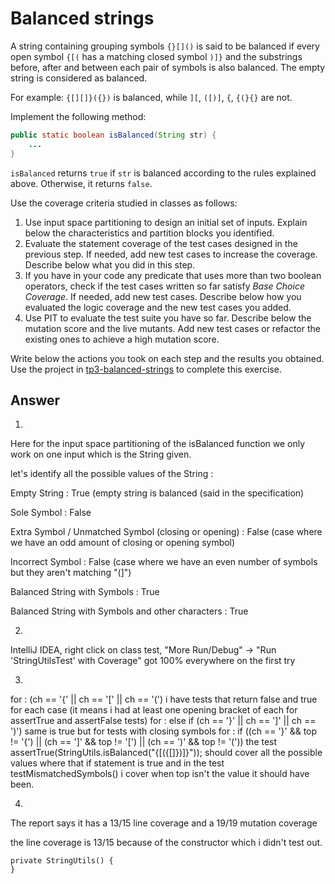# Balanced strings

A string containing grouping symbols `{}[]()` is said to be balanced if every open symbol `{[(` has a matching closed symbol `)]}` and the substrings before, after and between each pair of symbols is also balanced. The empty string is considered as balanced.

For example: `{[][]}({})` is balanced, while `][`, `([)]`, `{`, `{(}{}` are not.

Implement the following method:

```java
public static boolean isBalanced(String str) {
    ...
}
```

`isBalanced` returns `true` if `str` is balanced according to the rules explained above. Otherwise, it returns `false`.

Use the coverage criteria studied in classes as follows:

1. Use input space partitioning to design an initial set of inputs. Explain below the characteristics and partition blocks you identified.
2. Evaluate the statement coverage of the test cases designed in the previous step. If needed, add new test cases to increase the coverage. Describe below what you did in this step.
3. If you have in your code any predicate that uses more than two boolean operators, check if the test cases written so far satisfy *Base Choice Coverage*. If needed, add new test cases. Describe below how you evaluated the logic coverage and the new test cases you added.
4. Use PIT to evaluate the test suite you have so far. Describe below the mutation score and the live mutants. Add new test cases or refactor the existing ones to achieve a high mutation score.

Write below the actions you took on each step and the results you obtained.
Use the project in [tp3-balanced-strings](../code/tp3-balanced-strings) to complete this exercise.

## Answer

1.
Here for the input space partitioning of the isBalanced function we only work on one input which is
the String given.

let's identify all the possible values of the String :

Empty String : True (empty string is balanced (said in the specification)

Sole Symbol : False

Extra Symbol / Unmatched Symbol (closing or opening) : False (case where we have an odd amount of closing or opening symbol)

Incorrect Symbol : False (case where we have an even number of symbols but they aren't matching "(]")

Balanced String with Symbols : True 

Balanced String with Symbols and other characters : True

2.
IntelliJ IDEA, right click on class test, "More Run/Debug" -> "Run 'StringUtilsTest' with Coverage" 
got 100% everywhere on the first try

3.
for : (ch == '{' || ch == '[' || ch == '(')
i have tests that return false and true for each case (it means i had at least one opening bracket of each for assertTrue and assertFalse tests)
for : else if (ch == '}' || ch == ']' || ch == ')')
same is true but for tests with closing symbols
for : if ((ch == '}' && top != '{') || (ch == ']' && top != '[') || (ch == ')' && top != '(')) 
the test assertTrue(StringUtils.isBalanced("{[({[]})]}")); should cover all the possible values where that if statement is true and 
in the test testMismatchedSymbols() i cover when top isn't the value it should have been.

4.
The report says it has a 13/15 line coverage and a 19/19 mutation coverage 

the line coverage is 13/15 because of the constructor which i didn't test out.

    private StringUtils() {
    }








